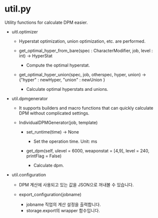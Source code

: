 util.py
===========

Utility functions for calculate DPM easier.




- uitl.optimizer
  
  - Hyperstat optimization, union optimization, etc. are performed.

  - get_optimal_hyper_from_bare(spec : CharacterModifier, job, level : int) -> HyperStat
    
    - Compute the optimal hyperstat.

  - get_optimal_hyper_union(spec, job, otherspec, hyper, union) -> {"hyper" : newHyper, "union" : newUnion }
    
    - Calculate optimal hyperstats and unions.



- util.dpmgenerator
  
  - It supports builders and macro functions that can quickly calculate DPM without complicated settings.

  - IndividualDPMGenerator(job, template)

    - set_runtime(time) -> None
      
      - Set the operation time. Unit: ms

    - get_dpm(self, ulevel = 6000, weaponstat = [4,9], level = 240, printFlag = False)
      
      - Calculate dpm.



- util.configuration
  
  - DPM 계산에 사용되고 있는 값을 JSON으로 꺼내볼 수 있습니다.

  - export_configuration(jobname)
    
    - jobname 직업의 계산 설정을 출력합니다.
    - storage.export의 wrapper 함수입니다.